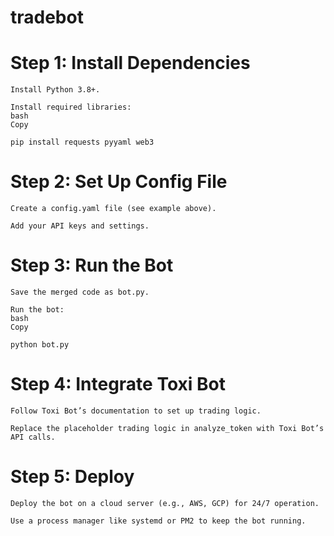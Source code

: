 # tradebot

# Step 1: Install Dependencies

    Install Python 3.8+.

    Install required libraries:
    bash
    Copy

    pip install requests pyyaml web3

# Step 2: Set Up Config File

    Create a config.yaml file (see example above).

    Add your API keys and settings.

# Step 3: Run the Bot

    Save the merged code as bot.py.

    Run the bot:
    bash
    Copy

    python bot.py

# Step 4: Integrate Toxi Bot

    Follow Toxi Bot’s documentation to set up trading logic.

    Replace the placeholder trading logic in analyze_token with Toxi Bot’s API calls.

# Step 5: Deploy

    Deploy the bot on a cloud server (e.g., AWS, GCP) for 24/7 operation.

    Use a process manager like systemd or PM2 to keep the bot running.
